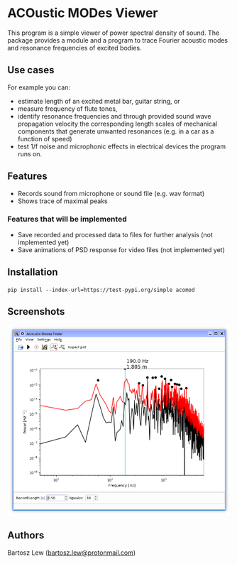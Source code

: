 # ACOustic MODes Viewer

This program is a simple viewer of power spectral density of sound. 
The package provides a module and a program to trace Fourier acoustic modes and resonance frequencies of excited bodies.

## Use cases
For example you can:
* estimate length of an excited metal bar, guitar string, or 
* measure frequency of flute tones, 
* identify resonance frequencies and through provided sound wave propagation velocity the corresponding length scales of mechanical components that generate unwanted resonances (e.g. in a car as a function of speed)
* test 1/f noise and microphonic effects in electrical devices the program runs on.


## Features
* Records sound from microphone or sound file (e.g. wav format)
* Shows trace of maximal peaks 


### Features that will be implemented 
* Save recorded and processed data to files for further analysis (not implemented yet)
* Save animations of PSD response for video files (not implemented yet)

## Installation
`pip install --index-url=https://test-pypi.org/simple acomod`

## Screenshots

![Screenshot](screenshot.png)

## Authors
Bartosz Lew (bartosz.lew@protonmail.com)
